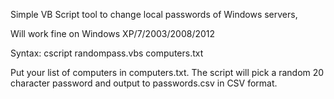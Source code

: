 Simple VB Script tool to change local passwords of Windows servers,

Will work fine on Windows XP/7/2003/2008/2012

Syntax: cscript randompass.vbs computers.txt

Put your list of computers in computers.txt. The script will pick a random 20 character password and output to passwords.csv in CSV format.